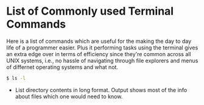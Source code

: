 # List of Commonly used Terminal Commands

Here is a list of commands which are useful for the making the day to day life of a programmer easier. Plus it performing tasks using the terminal gives an extra edge over in terms of efficiency since they're common across all UNIX systems, i.e., no hassle of navigating through file explorers and menus of differnet operating systems and what not.

```sh
$ ls -l
```
- List directory contents in long format. Output shows most of the info about files which one would need to know.